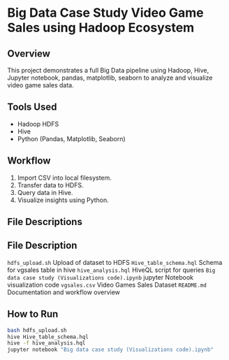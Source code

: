 # Big Data Case Study Video Game Sales using Hadoop Ecosystem

## Overview
This project demonstrates a full Big Data pipeline using Hadoop, Hive, Jupyter notebook, pandas, matplotlib, seaborn to analyze and visualize video game sales data.

## Tools Used
- Hadoop HDFS
- Hive
- Python (Pandas, Matplotlib, Seaborn)

## Workflow
1. Import CSV into local filesystem.
2. Transfer data to HDFS.
3. Query data in Hive.
4. Visualize insights using Python.

## File Descriptions
 File  Description 
--------------------
 `hdfs_upload.sh`  Upload of dataset to HDFS 
 `Hive_table_schema.hql` Schema for vgsales table in hive
 `hive_analysis.hql`  HiveQL script for queries 
 `Big data case study (Visualizations code).ipynb`  jupyter Notebook visualization code 
 `vgsales.csv` Video Games Sales Dataset
 `README.md`  Documentation and workflow overview 

## How to Run
```bash
bash hdfs_upload.sh
hive Hive_table_schema.hql
hive -f hive_analysis.hql
jupyter notebook "Big data case study (Visualizations code).ipynb"
